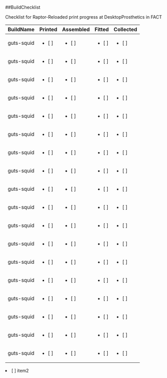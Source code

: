 ##BuildChecklist

Checklist for Raptor-Reloaded print progress at DesktopProsthetics in FACT

BuildName | Printed | Assembled | Fitted | Collected
------------ | ------------- |------------ | ------------- |------------ 
guts-squid | <ul><li>[ ] </li>| <ul><li>[ ] </li>| <ul><li>[ ] </li>| <ul><li>[ ] </li>
guts-squid | <ul><li>[ ] </li>| <ul><li>[ ] </li>| <ul><li>[ ] </li>| <ul><li>[ ] </li>
guts-squid | <ul><li>[ ] </li>| <ul><li>[ ] </li>| <ul><li>[ ] </li>| <ul><li>[ ] </li>
guts-squid | <ul><li>[ ] </li>| <ul><li>[ ] </li>| <ul><li>[ ] </li>| <ul><li>[ ] </li>
guts-squid | <ul><li>[ ] </li>| <ul><li>[ ] </li>| <ul><li>[ ] </li>| <ul><li>[ ] </li>
guts-squid | <ul><li>[ ] </li>| <ul><li>[ ] </li>| <ul><li>[ ] </li>| <ul><li>[ ] </li>
guts-squid | <ul><li>[ ] </li>| <ul><li>[ ] </li>| <ul><li>[ ] </li>| <ul><li>[ ] </li>
guts-squid | <ul><li>[ ] </li>| <ul><li>[ ] </li>| <ul><li>[ ] </li>| <ul><li>[ ] </li>
guts-squid | <ul><li>[ ] </li>| <ul><li>[ ] </li>| <ul><li>[ ] </li>| <ul><li>[ ] </li>
guts-squid | <ul><li>[ ] </li>| <ul><li>[ ] </li>| <ul><li>[ ] </li>| <ul><li>[ ] </li>
guts-squid | <ul><li>[ ] </li>| <ul><li>[ ] </li>| <ul><li>[ ] </li>| <ul><li>[ ] </li>
guts-squid | <ul><li>[ ] </li>| <ul><li>[ ] </li>| <ul><li>[ ] </li>| <ul><li>[ ] </li>
guts-squid | <ul><li>[ ] </li>| <ul><li>[ ] </li>| <ul><li>[ ] </li>| <ul><li>[ ] </li>
guts-squid | <ul><li>[ ] </li>| <ul><li>[ ] </li>| <ul><li>[ ] </li>| <ul><li>[ ] </li>
guts-squid | <ul><li>[ ] </li>| <ul><li>[ ] </li>| <ul><li>[ ] </li>| <ul><li>[ ] </li>
guts-squid | <ul><li>[ ] </li>| <ul><li>[ ] </li>| <ul><li>[ ] </li>| <ul><li>[ ] </li>
guts-squid | <ul><li>[ ] </li>| <ul><li>[ ] </li>| <ul><li>[ ] </li>| <ul><li>[ ] </li>
guts-squid | <ul><li>[ ] </li>| <ul><li>[ ] </li>| <ul><li>[ ] </li>| <ul><li>[ ] </li>


<li>[ ] item2</li></ul>
